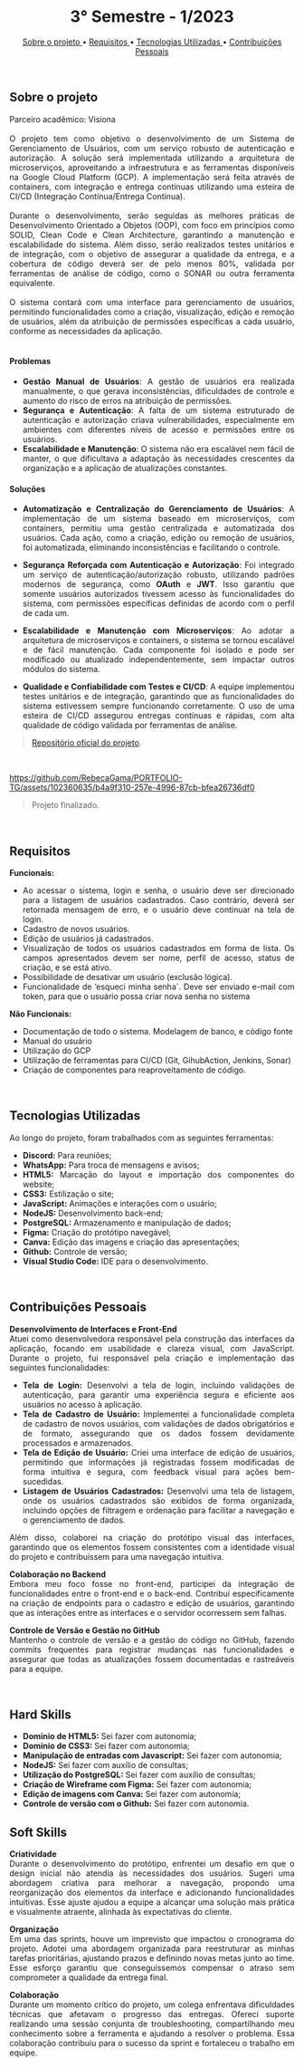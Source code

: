 <h1 align="center"> 3° Semestre - 1/2023 </h1>
<p align="center">
  <a href ="#sobre-o-projeto"> Sobre o projeto  </a>  • 
  <a href ="#requisitos"> Requisitos </a>  • 
  <a href ="#tecnologias-utilizadas"> Tecnologias Utilizadas </a>  •
  <a href ="#contribuições-pessoais"> Contribuições Pessoais </a>  
</p>
<br>

## Sobre o projeto 

<div align="justify">
  Parceiro acadêmico: Visiona
  <br><br>
  O projeto tem como objetivo o desenvolvimento de um Sistema de Gerenciamento de Usuários, com um serviço robusto de autenticação e autorização. A solução será implementada utilizando a arquitetura de microserviços, aproveitando a infraestrutura e as ferramentas disponíveis na Google Cloud Platform (GCP). A implementação será feita através de containers, com integração e entrega contínuas utilizando uma esteira de CI/CD (Integração Contínua/Entrega Contínua).
  <br><br>
  Durante o desenvolvimento, serão seguidas as melhores práticas de Desenvolvimento Orientado a Objetos (OOP), com foco em princípios como SOLID, Clean Code e Clean Architecture, garantindo a manutenção e escalabilidade do sistema. Além disso, serão realizados testes unitários e de integração, com o objetivo de assegurar a qualidade da entrega, e a cobertura de código deverá ser de pelo menos 80%, validada por ferramentas de análise de código, como o SONAR ou outra ferramenta equivalente.
  <br><br>
  O sistema contará com uma interface para gerenciamento de usuários, permitindo funcionalidades como a criação, visualização, edição e remoção de usuários, além da atribuição de permissões específicas a cada usuário, conforme as necessidades da aplicação.
<div><br>

#### Problemas

- **Gestão Manual de Usuários**: A gestão de usuários era realizada manualmente, o que gerava inconsistências, dificuldades de controle e aumento do risco de erros na atribuição de permissões.
- **Segurança e Autenticação**: A falta de um sistema estruturado de autenticação e autorização criava vulnerabilidades, especialmente em ambientes com diferentes níveis de acesso e permissões entre os usuários.
- **Escalabilidade e Manutenção**: O sistema não era escalável nem fácil de manter, o que dificultava a adaptação às necessidades crescentes da organização e a aplicação de atualizações constantes.

#### Soluções

- **Automatização e Centralização do Gerenciamento de Usuários**: A implementação de um sistema baseado em microserviços, com containers, permitiu uma gestão centralizada e automatizada dos usuários. Cada ação, como a criação, edição ou remoção de usuários, foi automatizada, eliminando inconsistências e facilitando o controle.
  
- **Segurança Reforçada com Autenticação e Autorização**: Foi integrado um serviço de autenticação/autorização robusto, utilizando padrões modernos de segurança, como **OAuth** e **JWT**. Isso garantiu que somente usuários autorizados tivessem acesso às funcionalidades do sistema, com permissões específicas definidas de acordo com o perfil de cada um.

- **Escalabilidade e Manutenção com Microserviços**: Ao adotar a arquitetura de microserviços e containers, o sistema se tornou escalável e de fácil manutenção. Cada componente foi isolado e pode ser modificado ou atualizado independentemente, sem impactar outros módulos do sistema.

- **Qualidade e Confiabilidade com Testes e CI/CD**: A equipe implementou testes unitários e de integração, garantindo que as funcionalidades do sistema estivessem sempre funcionando corretamente. O uso de uma esteira de CI/CD assegurou entregas contínuas e rápidas, com alta qualidade de código validada por ferramentas de análise.

> [Repositório oficial do projeto](https://github.com/atomofatec/API-VISIONA).

<br>

https://github.com/RebecaGama/PORTFOLIO-TG/assets/102360635/b4a9f310-257e-4996-87cb-bfea26736df0

> Projeto finalizado.

<br>
  
## Requisitos 
 
**Funcionais:**<br>
 - Ao acessar o sistema, login e senha, o usuário deve ser direcionado para a listagem de usuários cadastrados. Caso contrário, deverá ser retornada mensagem de erro, e o usuário deve continuar na tela de login.
- Cadastro de novos usuários.
- Edição de usuários já cadastrados.
- Visualização de todos os usuários cadastrados em forma de lista. Os campos apresentados devem ser nome, perfil de acesso, status de criação, e se está ativo.
- Possibilidade de desativar um usuário (exclusão lógica).
- Funcionalidade de ‘esqueci minha senha`. Deve ser enviado e-mail com token, para que o usuário possa criar nova senha no sistema

**Não Funcionais:**<br>
- Documentação de todo o sistema. Modelagem de banco, e código fonte
- Manual do usuário
- Utilização do GCP
- Utilização de ferramentas para CI/CD (Git, GihubAction, Jenkins, Sonar)
- Criação de componentes para reaproveitamento de código.

<br>

## Tecnologias Utilizadas
Ao longo do projeto, foram trabalhados com as seguintes ferramentas:
<br>
  - **Discord:** Para reuniões;
  - **WhatsApp:** Para troca de mensagens e avisos;
  - **HTML5:** Marcação do layout e importação dos componentes do website; 
  - **CSS3:** Estilização o site;
  - **JavaScript:** Animações e interações com o usuário;
  - **NodeJS:** Desenvolvimento back-end;
  - **PostgreSQL:** Armazenamento e manipulação de dados;
  - **Figma:** Criação do protótipo navegável;
  - **Canva:** Edição das imagens e criação das apresentações;
  - **Github:** Controle de versão;
  - **Visual Studio Code:** IDE para o desenvolvimento.
  
<br>

## Contribuições Pessoais

**Desenvolvimento de Interfaces e Front-End**  
Atuei como desenvolvedora responsável pela construção das interfaces da aplicação, focando em usabilidade e clareza visual, com JavaScript. Durante o projeto, fui responsável pela criação e implementação das seguintes funcionalidades:

- **Tela de Login:** Desenvolvi a tela de login, incluindo validações de autenticação, para garantir uma experiência segura e eficiente aos usuários no acesso à aplicação.
- **Tela de Cadastro de Usuário:** Implementei a funcionalidade completa de cadastro de novos usuários, com validações de dados obrigatórios e de formato, assegurando que os dados fossem devidamente processados e armazenados.
- **Tela de Edição de Usuário:** Criei uma interface de edição de usuários, permitindo que informações já registradas fossem modificadas de forma intuitiva e segura, com feedback visual para ações bem-sucedidas.
- **Listagem de Usuários Cadastrados:** Desenvolvi uma tela de listagem, onde os usuários cadastrados são exibidos de forma organizada, incluindo opções de filtragem e ordenação para facilitar a navegação e o gerenciamento de dados.

Além disso, colaborei na criação do protótipo visual das interfaces, garantindo que os elementos fossem consistentes com a identidade visual do projeto e contribuíssem para uma navegação intuitiva.

**Colaboração no Backend**  
Embora meu foco fosse no front-end, participei da integração de funcionalidades entre o front-end e o back-end. Contribuí especificamente na criação de endpoints para o cadastro e edição de usuários, garantindo que as interações entre as interfaces e o servidor ocorressem sem falhas.

**Controle de Versão e Gestão no GitHub**  
Mantenho o controle de versão e a gestão do código no GitHub, fazendo commits frequentes para registrar mudanças nas funcionalidades e assegurar que todas as atualizações fossem documentadas e rastreáveis para a equipe.

<br>

## Hard Skills
  - **Dominio de HTML5:** Sei fazer com autonomia;
  - **Dominio de CSS3:** Sei fazer com autonomia;
  - **Manipulação de entradas com Javascript:** Sei fazer com autonomia;
  - **NodeJS:** Sei fazer com auxílio de consultas;
  - **Utilização do PostgreSQL:** Sei fazer com auxílio de consultas; 
  - **Criação de Wireframe com Figma:** Sei fazer com autonomia;
  - **Edição de imagens com Canva:** Sei fazer com autonomia;
  - **Controle de versão com o Github:** Sei fazer com autonomia.


## Soft Skills

**Criatividade**  
Durante o desenvolvimento do protótipo, enfrentei um desafio em que o design inicial não atendia às necessidades dos usuários. Sugeri uma abordagem criativa para melhorar a navegação, propondo uma reorganização dos elementos da interface e adicionando funcionalidades intuitivas. Esse ajuste ajudou a equipe a alcançar uma solução mais prática e visualmente atraente, alinhada às expectativas do cliente.

**Organização**  
Em uma das sprints, houve um imprevisto que impactou o cronograma do projeto. Adotei uma abordagem organizada para reestruturar as minhas tarefas prioritárias, ajustando prazos e definindo novas metas junto ao time. Esse esforço garantiu que conseguíssemos compensar o atraso sem comprometer a qualidade da entrega final.

**Colaboração**  
Durante um momento crítico do projeto, um colega enfrentava dificuldades técnicas que afetavam o progresso das entregas. Ofereci suporte realizando uma sessão conjunta de troubleshooting, compartilhando meu conhecimento sobre a ferramenta e ajudando a resolver o problema. Essa colaboração contribuiu para o sucesso da sprint e fortaleceu o trabalho em equipe. 
